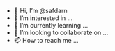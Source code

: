 - 👋 Hi, I’m @safdarn
- 👀 I’m interested in ...
- 🌱 I’m currently learning ...
- 💞️ I’m looking to collaborate on ...
- 📫 How to reach me ...

<!---
safdarn/safdarn is a ✨ special ✨ repository because its `README.md` (this file) appears on your GitHub profile.
You can click the Preview link to take a look at your changes.
--->
